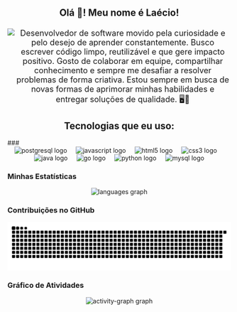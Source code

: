 <br clear="both">

<h2 align="center">Olá 👋! Meu nome é Laécio!</h2>

###

<p align="center">
  <img align="left" height="156" src="https://media1.giphy.com/media/v1.Y2lkPTc5MGI3NjExN2t2d3FkOTdmemRpcjhmNW8wa3I2ZjdwdG82NTJ3NWJxc3ZobDJtayZlcD12MV9pbnRlcm5hbF9naWZfYnlfaWQmY3Q9Zw/jBOOXxSJfG8kqMxT11/giphy.gif" />
  <span style="font-size: 18px;">Desenvolvedor de software movido pela curiosidade e pelo desejo de aprender constantemente. Busco escrever código limpo, reutilizável e que gere impacto positivo. Gosto de colaborar em equipe, compartilhar conhecimento e sempre me desafiar a resolver problemas de forma criativa. Estou sempre em busca de novas formas de aprimorar minhas habilidades e entregar soluções de qualidade. 🖥️🚀</span>
</p>

###

<h2 align="center">Tecnologias que eu uso:</h2>
### 

<div align="center">
  <img src="https://cdn.jsdelivr.net/gh/devicons/devicon/icons/postgresql/postgresql-original.svg" height="32" alt="postgresql logo" />
  <img width="12" />
  <img src="https://cdn.jsdelivr.net/gh/devicons/devicon/icons/javascript/javascript-original.svg" height="32" alt="javascript logo" />
  <img width="12" />
  <img src="https://cdn.jsdelivr.net/gh/devicons/devicon/icons/html5/html5-original.svg" height="32" alt="html5 logo" />
  <img width="12" />
  <img src="https://cdn.jsdelivr.net/gh/devicons/devicon/icons/css3/css3-original.svg" height="32" alt="css3 logo" />
  <img width="12" />
  <img src="https://cdn.jsdelivr.net/gh/devicons/devicon/icons/java/java-original.svg" height="32" alt="java logo" />
  <img width="12" />
  <img src="https://cdn.jsdelivr.net/gh/devicons/devicon/icons/go/go-original.svg" height="32" alt="go logo" />
  <img width="12" />
  <img src="https://cdn.jsdelivr.net/gh/devicons/devicon/icons/python/python-original.svg" height="32" alt="python logo" />
  <img width="12" />
  <img src="https://cdn.jsdelivr.net/gh/devicons/devicon/icons/mysql/mysql-original.svg" height="32" alt="mysql logo" />
</div>

###

### Minhas Estatísticas

<div align="center">
  <img src="https://github-readme-stats.vercel.app/api/top-langs?username=laeciodev&locale=en&hide_title=false&layout=compact&card_width=320&langs_count=5&theme=github_dark&hide_border=true" height="150" alt="languages graph"  />
</div>

###

### Contribuições no GitHub

<picture align="center">
  <source media="(prefers-color-scheme: dark)" srcset="https://raw.githubusercontent.com/laeciodev/laeciodev/output/github-contribution-grid-snake-dark.svg">
  <source media="(prefers-color-scheme: light)" srcset="https://raw.githubusercontent.com/laeciodev/laeciodev/output/github-contribution-grid-snake-dark.svg">
  <img align="center" alt="github contribution grid snake animation" src="https://raw.githubusercontent.com/laeciodev/laeciodev/output/github-contribution-grid-snake.svg">
</picture>

###

### Gráfico de Atividades

<div align="center">
  <img src="https://github-readme-activity-graph.vercel.app/graph?username=laeciodev&radius=16&theme=github-dark&area=false&order=5&hide_border=true&hide_title=true" height="300" alt="activity-graph graph"  />
</div>
